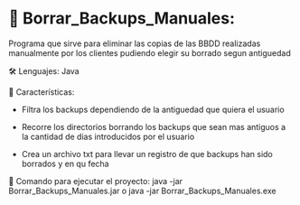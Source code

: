 # 📌 Borrar_Backups_Manuales:

Programa que sirve para eliminar las copias de las BBDD realizadas manualmente por los clientes pudiendo elegir su borrado segun antiguedad 

🛠️ Lenguajes: Java

📜 Características:

- Filtra los backups dependiendo de la antiguedad que quiera el usuario

- Recorre los directorios borrando los backups que sean mas antiguos a la cantidad de dias introducidos por el usuario

- Crea un archivo txt para llevar un registro de que backups han sido borrados y en qu fecha

🚀 Comando para ejecutar el proyecto: java -jar Borrar_Backups_Manuales.jar o java -jar Borrar_Backups_Manuales.exe
